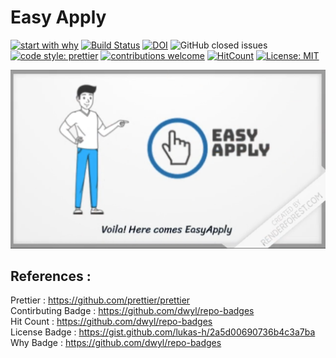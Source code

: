 # Easy Apply 

[![start with why](https://img.shields.io/badge/start%20with-why%3F-brightgreen.svg?style=flat)](https://www.youtube.com/watch?v=IRP6AflOPCg&feature=youtu.be)
[![Build Status](https://travis-ci.com/ChaitanyaBandikatla/easy-apply-chrome-extension.svg?branch=master)](https://travis-ci.com/ChaitanyaBandikatla/easy-apply-chrome-extension) [![DOI](https://zenodo.org/badge/293367899.svg)](https://zenodo.org/badge/latestdoi/293367899)  ![GitHub closed issues](https://img.shields.io/github/issues-closed-raw/ChaitanyaBandikatla/easy-apply-chrome-extension?logoColor=green)
[![code style: prettier](https://img.shields.io/badge/code_style-prettier-ff69b4.svg?style=flat-square)](https://github.com/prettier/prettier)
[![contributions welcome](https://img.shields.io/badge/contributions-welcome-brightgreen.svg?style=flat)](https://github.com/ChaitanyaBandikatla/easy-apply-chrome-extension/issues)
[![HitCount](http://hits.dwyl.com/easy-apply-chrome-extension/https://githubcom/ChaitanyaBandikatla/easy-apply-chrome-extension.svg)](http://hits.dwyl.com/easy-apply-chrome-extension/https://githubcom/ChaitanyaBandikatla/easy-apply-chrome-extension)
[![License: MIT](https://img.shields.io/badge/License-MIT-yellow.svg)](https://opensource.org/licenses/MIT)



[![Watch the video](https://github.com/ChaitanyaBandikatla/easy-apply-chrome-extension/blob/master/Resources/Video_thumbnail.png)](https://youtu.be/IRP6AflOPCg)



## References :

Prettier : https://github.com/prettier/prettier<br />
Contirbuting Badge : https://github.com/dwyl/repo-badges<br />
Hit Count : https://github.com/dwyl/repo-badges<br />
License Badge : https://gist.github.com/lukas-h/2a5d00690736b4c3a7ba<br />
Why Badge :  https://github.com/dwyl/repo-badges<br />

